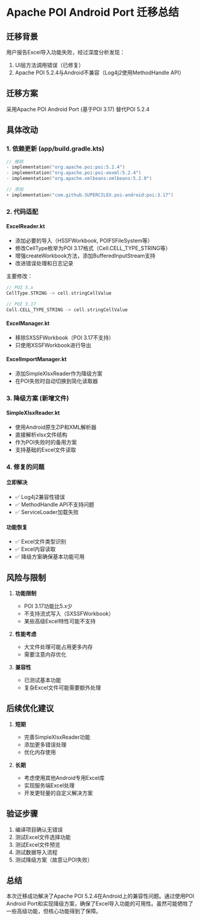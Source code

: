 # Apache POI Android Port 迁移总结

## 迁移背景
用户报告Excel导入功能失败，经过深度分析发现：
1. UI层方法调用错误（已修复）
2. Apache POI 5.2.4与Android不兼容（Log4j2使用MethodHandle API）

## 迁移方案
采用Apache POI Android Port (基于POI 3.17) 替代POI 5.2.4

## 具体改动

### 1. 依赖更新 (app/build.gradle.kts)
```kotlin
// 移除
- implementation("org.apache.poi:poi:5.2.4")
- implementation("org.apache.poi:poi-ooxml:5.2.4")
- implementation("org.apache.xmlbeans:xmlbeans:5.2.0")

// 添加
+ implementation("com.github.SUPERCILEX.poi-android:poi:3.17")
```

### 2. 代码适配

#### ExcelReader.kt
- 添加必要的导入（HSSFWorkbook, POIFSFileSystem等）
- 修改CellType枚举为POI 3.17格式（Cell.CELL_TYPE_STRING等）
- 增强createWorkbook方法，添加BufferedInputStream支持
- 改进错误处理和日志记录

主要修改：
```kotlin
// POI 5.x
CellType.STRING -> cell.stringCellValue

// POI 3.17
Cell.CELL_TYPE_STRING -> cell.stringCellValue
```

#### ExcelManager.kt
- 移除SXSSFWorkbook（POI 3.17不支持）
- 只使用XSSFWorkbook进行导出

#### ExcelImportManager.kt
- 添加SimpleXlsxReader作为降级方案
- 在POI失败时自动切换到简化读取器

### 3. 降级方案 (新增文件)

#### SimpleXlsxReader.kt
- 使用Android原生ZIP和XML解析器
- 直接解析xlsx文件结构
- 作为POI失败时的备用方案
- 支持基础的Excel文件读取

### 4. 修复的问题

#### 立即解决
- ✅ Log4j2兼容性错误
- ✅ MethodHandle API不支持问题
- ✅ ServiceLoader加载失败

#### 功能恢复
- ✅ Excel文件类型识别
- ✅ Excel内容读取
- ✅ 降级方案确保基本功能可用

## 风险与限制

1. **功能限制**
   - POI 3.17功能比5.x少
   - 不支持流式写入（SXSSFWorkbook）
   - 某些高级Excel特性可能不支持

2. **性能考虑**
   - 大文件处理可能占用更多内存
   - 需要注意内存优化

3. **兼容性**
   - 已测试基本功能
   - 复杂Excel文件可能需要额外处理

## 后续优化建议

1. **短期**
   - 完善SimpleXlsxReader功能
   - 添加更多错误处理
   - 优化内存使用

2. **长期**
   - 考虑使用其他Android专用Excel库
   - 实现服务端Excel处理
   - 开发更轻量的自定义解决方案

## 验证步骤

1. 编译项目确认无错误
2. 测试Excel文件选择功能
3. 测试Excel文件预览
4. 测试数据导入流程
5. 测试降级方案（故意让POI失败）

## 总结

本次迁移成功解决了Apache POI 5.2.4在Android上的兼容性问题。通过使用POI Android Port和实现降级方案，确保了Excel导入功能的可用性。虽然可能牺牲了一些高级功能，但核心功能得到了保障。